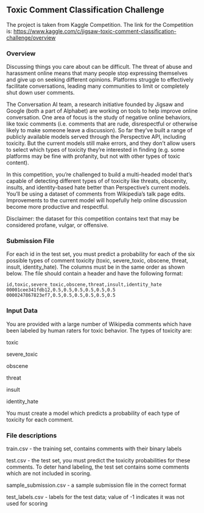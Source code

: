 ## Toxic Comment Classification Challenge

The project is taken from Kaggle Competition. The link for the Competition is: 
      https://www.kaggle.com/c/jigsaw-toxic-comment-classification-challenge/overview

### Overview
Discussing things you care about can be difficult. The threat of abuse and harassment online means that many people stop expressing themselves and give up on seeking different opinions. Platforms struggle to effectively facilitate conversations, leading many communities to limit or completely shut down user comments.

The Conversation AI team, a research initiative founded by Jigsaw and Google (both a part of Alphabet) are working on tools to help improve online conversation. One area of focus is the study of negative online behaviors, like toxic comments (i.e. comments that are rude, disrespectful or otherwise likely to make someone leave a discussion). So far they’ve built a range of publicly available models served through the Perspective API, including toxicity. But the current models still make errors, and they don’t allow users to select which types of toxicity they’re interested in finding (e.g. some platforms may be fine with profanity, but not with other types of toxic content).

In this competition, you’re challenged to build a multi-headed model that’s capable of detecting different types of of toxicity like threats, obscenity, insults, and identity-based hate better than Perspective’s current models. You’ll be using a dataset of comments from Wikipedia’s talk page edits. Improvements to the current model will hopefully help online discussion become more productive and respectful.

Disclaimer: the dataset for this competition contains text that may be considered profane, vulgar, or offensive.

### Submission File
For each id in the test set, you must predict a probability for each of the six possible types of comment toxicity (toxic, severe_toxic, obscene, threat, insult, identity_hate). The columns must be in the same order as shown below. The file should contain a header and have the following format:

```
id,toxic,severe_toxic,obscene,threat,insult,identity_hate
00001cee341fdb12,0.5,0.5,0.5,0.5,0.5,0.5
0000247867823ef7,0.5,0.5,0.5,0.5,0.5,0.5
```

### Input Data
You are provided with a large number of Wikipedia comments which have been labeled by human raters for toxic behavior. The types of toxicity are:

toxic

severe_toxic

obscene

threat

insult

identity_hate

You must create a model which predicts a probability of each type of toxicity for each comment.

### File descriptions

train.csv - the training set, contains comments with their binary labels

test.csv - the test set, you must predict the toxicity probabilities for these comments. To deter hand labeling, the test set contains some comments which are not included in scoring.

sample_submission.csv - a sample submission file in the correct format

test_labels.csv - labels for the test data; value of -1 indicates it was not used for scoring
